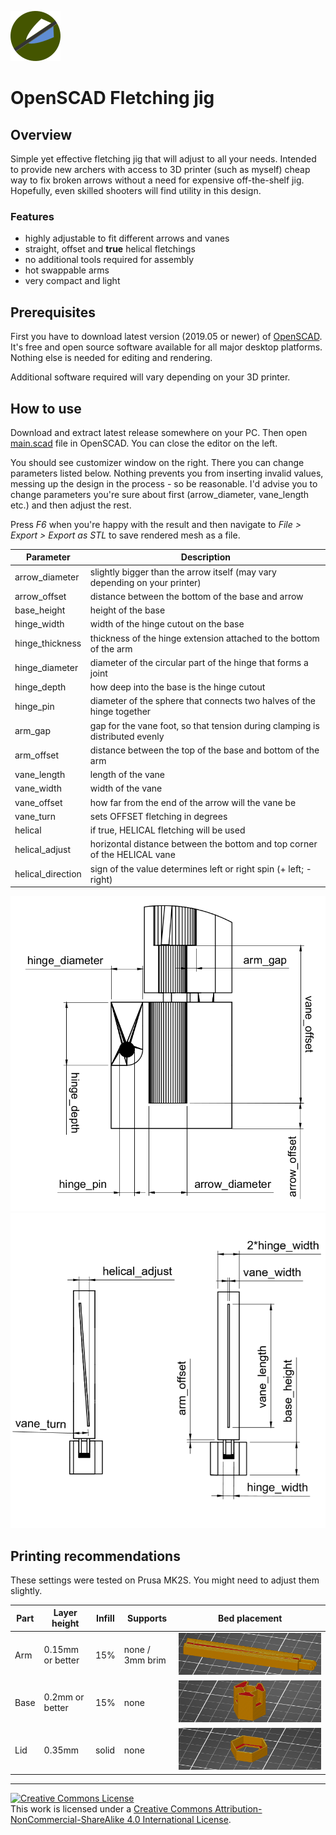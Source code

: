 ![](./img/icon_80px.png)
# OpenSCAD Fletching jig

## Overview
Simple yet effective fletching jig that will adjust to all your needs. Intended to provide new archers with access to 3D printer (such as myself) cheap way to fix broken arrows without a need for expensive off-the-shelf jig. Hopefully, even skilled shooters will find utility in this design.

### Features

+ highly adjustable to fit different arrows and vanes
+ straight, offset and **true** helical fletchings
+ no additional tools required for assembly
+ hot swappable arms
+ very compact and light 

## Prerequisites

First you have to download latest version (2019.05 or newer) of [OpenSCAD](http://www.openscad.org/downloads.html). It's free and open source software available for all major desktop platforms. Nothing else is needed for editing and rendering. 

Additional software required will vary depending on your 3D printer.

## How to use

Download and extract latest release somewhere on your PC. Then open [main.scad](./scad/main.scad) file in OpenSCAD. You can close the editor on the left.

You should see customizer window on the right. There you can change parameters listed below. Nothing prevents you from inserting invalid values, messing up the design in the process - so be reasonable. I'd advise you to change parameters you're sure about first (arrow_diameter, vane_length etc.) and then adjust the rest.

Press *F6* when you're happy with the result and then navigate to *File > Export > Export as STL* to save rendered mesh as a file.

Parameter | Description
--- | ---
arrow_diameter | slightly bigger than the arrow itself (may vary depending on your printer)
arrow_offset | distance between the bottom of the base and arrow
base_height | height of the base
hinge_width | width of the hinge cutout on the base
hinge_thickness | thickness of the hinge extension attached to the bottom of the arm
hinge_diameter | diameter of the circular part of the hinge that forms a joint
hinge_depth | how deep into the base is the hinge cutout
hinge_pin | diameter of the sphere that connects two halves of the hinge together 
arm_gap | gap for the vane foot, so that tension during clamping is distributed evenly
arm_offset | distance between the top of the base and bottom of the arm
vane_length | length of the vane
vane_width | width of the vane
vane_offset | how far from the end of the arrow will the vane be
vane_turn | sets OFFSET fletching in degrees
helical | if true, HELICAL fletching will be used
helical_adjust | horizontal distance between the bottom and top corner of the HELICAL vane
helical_direction | sign of the value determines left or right spin (+ left; - right)

![](./img/dimensions_1.png)
![](./img/dimensions_2.png)

## Printing recommendations

These settings were tested on Prusa MK2S. You might need to adjust them slightly.

Part | Layer height | Infill | Supports | Bed placement
--- | --- | --- | --- | --- 
Arm | 0.15mm or better | 15% | none / 3mm brim | ![](./img/bed_arm.png)
Base | 0.2mm or better  | 15% | none | ![](./img/bed_base.png)
Lid | 0.35mm | solid | none | ![](./img/bed_lid.png)

***

<a rel="license" href="http://creativecommons.org/licenses/by-nc-sa/4.0/"><img alt="Creative Commons License" style="border-width:0" src="https://i.creativecommons.org/l/by-nc-sa/4.0/88x31.png" /></a><br />This work is licensed under a <a rel="license" href="http://creativecommons.org/licenses/by-nc-sa/4.0/">Creative Commons Attribution-NonCommercial-ShareAlike 4.0 International License</a>.